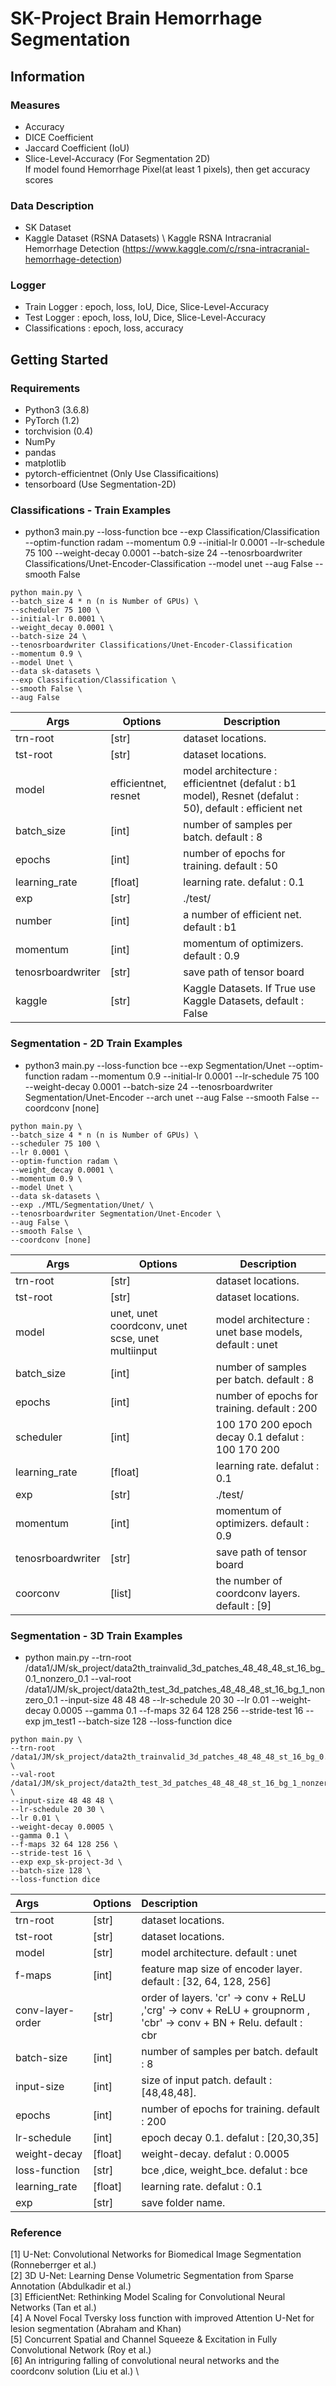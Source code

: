 # SK-Project Brain Hemorrhage Segmentation 


## Information
### Measures
- Accuracy
- DICE Coefficient
- Jaccard Coefficient (IoU)
- Slice-Level-Accuracy (For Segmentation 2D) \
  If model found Hemorrhage Pixel(at least 1 pixels), then get accuracy scores

### Data Description 
- SK Dataset
- Kaggle Dataset (RSNA Datasets) \ 
  Kaggle RSNA Intracranial Hemorrhage Detection (https://www.kaggle.com/c/rsna-intracranial-hemorrhage-detection) 

### Logger
- Train Logger       : epoch, loss, IoU, Dice, Slice-Level-Accuracy
- Test Logger        : epoch, loss, IoU, Dice, Slice-Level-Accuracy
- Classifications : epoch, loss, accuracy

## Getting Started
### Requirements
- Python3 (3.6.8)
- PyTorch (1.2)
- torchvision (0.4)
- NumPy
- pandas
- matplotlib
- pytorch-efficientnet (Only Use Classificaitions)
- tensorboard (Use Segmentation-2D)

### Classifications - Train Examples
* python3 main.py  --loss-function bce --exp Classification/Classification --optim-function radam --momentum 0.9 --initial-lr 0.0001 --lr-schedule 75 100 --weight-decay 0.0001 --batch-size 24 --tenosrboardwriter Classifications/Unet-Encoder-Classification --model unet --aug False --smooth False

```
python main.py \
--batch_size 4 * n (n is Number of GPUs) \
--scheduler 75 100 \
--initial-lr 0.0001 \
--weight_decay 0.0001 \
--batch-size 24 \
--tenosrboardwriter Classifications/Unet-Encoder-Classification
--momentum 0.9 \
--model Unet \
--data sk-datasets \
--exp Classification/Classification \
--smooth False \
--aug False  
```
| Args 	| Options 	| Description 	|
|---------|--------|----------------------------------------------------|
| trn-root 	|  [str] 	| dataset locations. 	|
| tst-root | [str] | dataset locations. |
| model 	| efficientnet, resnet	| model architecture : efficientnet (defalut : b1 model), Resnet (defalut : 50), default : efficient net	|
| batch_size 	| [int] 	| number of samples per batch. default : 8|
| epochs 	| [int] 	| number of epochs for training. default : 50|
| learning_rate 	| [float] 	| learning rate. defalut : 0.1	|
| exp 	| [str] 	| ./test/	|
| number | [int] | a number of efficient net. default : b1 |
| momentum | [int] | momentum of optimizers. default : 0.9 |
| tenosrboardwriter | [str] | save path of tensor board |
| kaggle | [str] | Kaggle Datasets. If True use Kaggle Datasets, default : False |

### Segmentation - 2D Train Examples
* python3 main.py  --loss-function bce --exp Segmentation/Unet --optim-function radam --momentum 0.9 --initial-lr 0.0001 --lr-schedule 75 100 --weight-decay 0.0001 --batch-size 24 --tenosrboardwriter Segmentation/Unet-Encoder --arch unet --aug False --smooth False --coordconv [none] 

```
python main.py \
--batch_size 4 * n (n is Number of GPUs) \
--scheduler 75 100 \
--lr 0.0001 \
--optim-function radam \
--weight_decay 0.0001 \
--momentum 0.9 \
--model Unet \
--data sk-datasets \
--exp ./MTL/Segmentation/Unet/ \
--tenosrboardwriter Segmentation/Unet-Encoder \
--aug False \
--smooth False \
--coordconv [none] 
```
| Args 	| Options 	| Description 	|
|---------|--------|----------------------------------------------------|
| trn-root 	|  [str] 	| dataset locations. 	|
| tst-root | [str] | dataset locations. |
| model 	| unet, unet coordconv, unet scse, unet multiinput	| model architecture : unet base models, default : unet	|
| batch_size 	| [int] 	| number of samples per batch. default : 8|
| epochs 	| [int] 	| number of epochs for training. default : 200|
| scheduler 	| [int]	| 100 170 200 epoch decay 0.1 	defalut : 100 170 200|
| learning_rate 	| [float] 	| learning rate. defalut : 0.1	|
| exp 	| [str] 	| ./test/	|
| momentum | [int] | momentum of optimizers. default : 0.9 |
| tenosrboardwriter | [str] | save path of tensor board |
| coorconv | [list] | the number of coordconv layers. default : [9] |

### Segmentation - 3D Train Examples
* python main.py --trn-root /data1/JM/sk_project/data2th_trainvalid_3d_patches_48_48_48_st_16_bg_0.1_nonzero_0.1 --val-root /data1/JM/sk_project/data2th_test_3d_patches_48_48_48_st_16_bg_1_nonzero_0.1 --input-size 48 48 48 --lr-schedule 20 30 --lr 0.01 --weight-decay 0.0005 --gamma 0.1 --f-maps 32 64 128 256 --stride-test 16 --exp jm_test1 --batch-size 128 --loss-function dice

```
python main.py \
--trn-root /data1/JM/sk_project/data2th_trainvalid_3d_patches_48_48_48_st_16_bg_0.1_nonzero_0.1 \
--val-root /data1/JM/sk_project/data2th_test_3d_patches_48_48_48_st_16_bg_1_nonzero_0.1 \
--input-size 48 48 48 \
--lr-schedule 20 30 \
--lr 0.01 \
--weight-decay 0.0005 \
--gamma 0.1 \
--f-maps 32 64 128 256 \
--stride-test 16 \
--exp exp_sk-project-3d \
--batch-size 128 \
--loss-function dice
```

| Args 	| Options 	| Description 	|
|:---------|:--------|:----------------------------------------------------|
| trn-root 	|  [str] 	| dataset locations. 	|
| tst-root | [str] | dataset locations. |
| model 	| [str] | model architecture.  default : unet |
| f-maps 	| [int] |feature map size of encoder layer.  default : [32, 64, 128, 256]	 |
| conv-layer-order 	| [str] | order of layers.  'cr' -> conv + ReLU ,'crg' -> conv + ReLU + groupnorm , 'cbr' -> conv + BN + Relu.   default : cbr	|
| batch-size 	| [int] 	| number of samples per batch. default : 8  |
| input-size 	| [int] 	| size of input patch. default : [48,48,48].   |
| epochs 	| [int] 	| number of epochs for training. default : 200  |
| lr-schedule 	| [int]	| epoch decay 0.1. 	defalut : [20,30,35]  |
| weight-decay 	| [float]	| weight-decay. 	defalut : 0.0005|
| loss-function 	| [str]	| bce ,dice, weight_bce.  defalut : bce  |
| learning_rate 	| [float] 	| learning rate. defalut : 0.1	|
| exp 	| [str] 	| save folder name.  |


### Reference
[1] U-Net: Convolutional Networks for Biomedical Image Segmentation (Ronneberrger et al.) \
[2] 3D U-Net: Learning Dense Volumetric Segmentation from Sparse Annotation (Abdulkadir et al.) \
[3] EfficientNet: Rethinking Model Scaling for Convolutional Neural Networks (Tan et al.) \
[4] A Novel Focal Tversky loss function with improved Attention U-Net for lesion segmentation (Abraham and Khan) \
[5] Concurrent Spatial and Channel Squeeze & Excitation in Fully Convolutional Network (Roy et al.) \
[6] An intriguring falling of convolutional neural networks and the coordconv solution (Liu et al.) \






